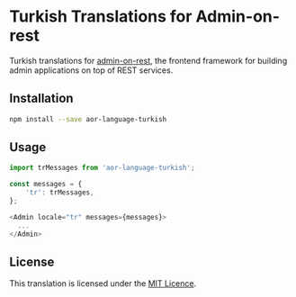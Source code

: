 # Turkish Translations for Admin-on-rest

Turkish translations for [admin-on-rest](https://github.com/marmelab/admin-on-rest), the frontend framework for building admin applications on top of REST services.


## Installation

```sh
npm install --save aor-language-turkish
```

## Usage

```js
import trMessages from 'aor-language-turkish';

const messages = {
    'tr': trMessages,
};

<Admin locale="tr" messages={messages}>
  ...
</Admin>
```

## License

This translation is licensed under the [MIT Licence](LICENSE).
